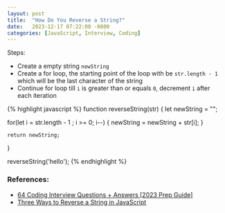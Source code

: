```yaml
---
layout: post
title:  "How Do You Reverse a String?"
date:   2023-12-17 07:22:00 -0800
categories: [JavaScript, Interview, Coding]
---
```


Steps:
- Create a empty string `newString`
- Create a for loop, the starting point of the loop with be `str.length - 1`
which will be the last character of the string
- Continue for loop till `i` is greater than or equals `0`, decrement `i`
after each iteration


{% highlight javascript %}
function reverseString(str) {
    let newString = "";

   for(let i = str.length - 1 ; i >= 0; i--) {
       newString = newString + str[i];
   }

    return newString;
}

reverseString('hello');
{% endhighlight %}



### References:
- [64 Coding Interview Questions + Answers [2023 Prep Guide]](https://www.springboard.com/blog/software-engineering/coding-interview-questions/)
- [Three Ways to Reverse a String in JavaScript](https://www.freecodecamp.org/news/how-to-reverse-a-string-in-javascript-in-3-different-ways-75e4763c68cb/)